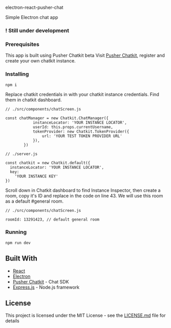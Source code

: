 electron-react-pusher-chat

Simple Electron chat app
### ! Still under development

### Prerequisites

This app is built using Pusher Chatkit beta
Visit [Pusher Chatkit](https://pusher.com/chatkit), register and create your own chatkit instance.

### Installing

```
npm i
```

Replace chatkit credentials in  with your chatkit instance credentials. Find them in chatkit dashboard.

```
// ./src/components/chatScreen.js

const chatManager = new Chatkit.ChatManager({
            instanceLocator: 'YOUR INSTANCE LOCATOR',
            userId: this.props.currentUsername,
            tokenProvider: new Chatkit.TokenProvider({
                url: 'YOUR TEST TOKEN PROVIDER URL'
            }),
        })
```

```
// ./server.js

const chatkit = new Chatkit.default({
  instanceLocator: 'YOUR INSTANCE LOCATOR',
  key:
    'YOUR INSTANCE KEY'
})
```

Scroll down in Chatkit dashboard to find Instance Inspector, 
then create a room, copy it's ID and replace in the code on line 43.
We will use this room as a default #general room.


```
// ./src/components/chatScreen.js

roomId: 13291423, // default general room

```

### Running

```
npm run dev
```

## Built With

* [React](https://reactjs.org/docs/getting-started.html)
* [Electron](https://electronjs.org/docs)
* [Pusher Chatkit](https://pusher.com/chatkit) - Chat SDK
* [Express.js](https://expressjs.com/) - Node.js framework

## License

This project is licensed under the MIT License - see the [LICENSE.md](LICENSE.md) file for details
